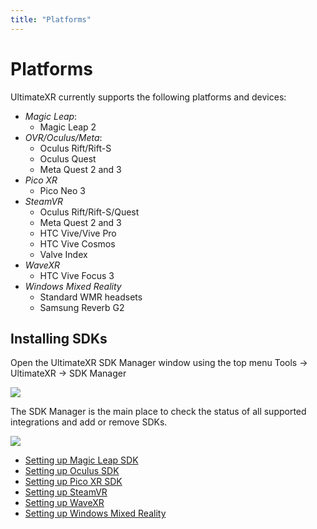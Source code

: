 ```yaml
---
title: "Platforms"
---
```


# Platforms

UltimateXR currently supports the following platforms and devices:

- *Magic Leap*:
  - Magic Leap 2
- *OVR/Oculus/Meta*:
  - Oculus Rift/Rift-S
  - Oculus Quest
  - Meta Quest 2 and 3
- *Pico XR*
  - Pico Neo 3
- *SteamVR*
  - Oculus Rift/Rift-S/Quest
  - Meta Quest 2 and 3
  - HTC Vive/Vive Pro
  - HTC Vive Cosmos
  - Valve Index
- *WaveXR*
  - HTC Vive Focus 3
- *Windows Mixed Reality*
  - Standard WMR headsets
  - Samsung Reverb G2

## Installing SDKs

Open the UltimateXR SDK Manager window using the top menu Tools -> UltimateXR -> SDK Manager

![](/docs/guides/media/supported-platforms/01SDKManagerOpen.png)
 
The SDK Manager is the main place to check the status of all supported integrations and add or remove SDKs.

![](/docs/guides/media/supported-platforms/02SDKManager.png)
 
- [Setting up Magic Leap SDK](/docs/guides/magicleap)
- [Setting up Oculus SDK](/docs/guides/oculus)
- [Setting up Pico XR SDK](/docs/guides/picoxr)
- [Setting up SteamVR](/docs/guides/steamvr)
- [Setting up WaveXR](/docs/guides/wavexr)
- [Setting up Windows Mixed Reality](/docs/guides/windows-mixed-reality)